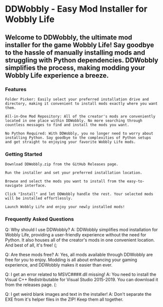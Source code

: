 # DDWobbly - Easy Mod Installer for Wobbly Life

## Welcome to DDWobbly, the ultimate mod installer for the game Wobbly Life! Say goodbye to the hassle of manually installing mods and struggling with Python dependencies. DDWobbly simplifies the process, making modding your Wobbly Life experience a breeze.
### Features

    Folder Picker: Easily select your preferred installation drive and directory, making it convenient to install mods exactly where you want them.

    All-in-One Mod Repository: All of the creator's mods are conveniently located in one place within DDWobbly. No more searching through countless messages to find and install the mods you want.

    No Python Required: With DDWobbly, you no longer need to worry about installing Python. Say goodbye to the complexities of Python setups and get straight to enjoying your favorite Wobbly Life mods.

### Getting Started

    Download DDWobbly.zip from the GitHub Releases page.

    Run the installer and set your preferred installation location.

    Browse and select the mods you want to install from the easy-to-navigate interface.

    Click "Install" and let DDWobbly handle the rest. Your selected mods will be installed effortlessly.

    Launch Wobbly Life and enjoy your newly installed mods!

### Frequently Asked Questions

Q: Why should I use DDWobbly?
A: DDWobbly simplifies mod installation for Wobbly Life, providing a user-friendly experience without the need for Python. It also houses all of the creator's mods in one convenient location. And best of all, it's free! (;


Q: Are these mods free?
A: Yes, all mods available through DDWobbly are free for you to enjoy. Modding is all about enhancing your gaming experience, and DDWobbly makes it easier than ever.


Q: I get an error related to MSVC####.dll missing!
A: You need to install the Visual C++ Redistributable for Visual Studio 2015-2019. You can download it from the releases page. (:


Q: I get weird blank images and text in the installer!
A: Don't separate the EXE from it's helper files in the ZIP! Keep them all together.